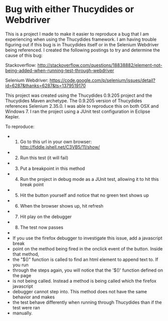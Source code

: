Bug with either Thucydides or Webdriver
============================

This is a project I made to make it easier to reproduce a bug that I am experiencing
when using the Thucydides framework.  I am having trouble figuring out if this bug is in Thucydides itself or in the Selenium Webdriver being referenced.  I created the following postings to try and determine the cause of this bug:

Stackoverflow: http://stackoverflow.com/questions/18838882/element-not-being-added-when-running-test-through-webdriver

Selenium Webdriver: https://code.google.com/p/selenium/issues/detail?id=6287&thanks=6287&ts=1379519170

This project was created using the Thucydides 0.9.205 project and the Thucydides Maven archetype.  The 0.9.205 version of Thucydides references Selenium 2.35.0.  I was able to reproduce this on both OSX and Windows 7.  I ran the project using a JUnit test configuration in Eclipse Kepler.

To reproduce: 

* 1. Go to this url in your own browser: http://fiddle.jshell.net/C3VB5/11/show/
* 2. Run this test (it will fail)
* 3. Put a breakpoint in this method
* 4. Run the project in debug mode as a JUnit test, allowing it to hit this break point
* 5. Hit the button yourself and notice that no green text shows up
* 6. When the browser shows up, hit refresh
* 7. Hit play on the debugger
* 8. The test now passes
* 
* If you use the firefox debugger to investigate this issue, add a javascript break
* point on the method being fired in the onclick event of the button.  Inside that method,
* the "$()" function is called to find an html element to append text to.  If you run 
* through the steps again, you will notice that the '$()' function defined on the page
* is not being called.  Instead a method is being called which the firefox javascript 
* debugger cannot step into.  This method does not have the same behavior and makes
* the test behave differently when running through Thucydides than if the test were ran
* manually.